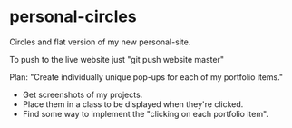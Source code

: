 personal-circles
================

Circles and flat version of my new personal-site.

To push to the live website just "git push website master"

Plan: "Create individually unique pop-ups for each of my portfolio items."
  * Get screenshots of my projects.
  * Place them in a class to be displayed when they're clicked.
  * Find some way to implement the "clicking on each portfolio item".

